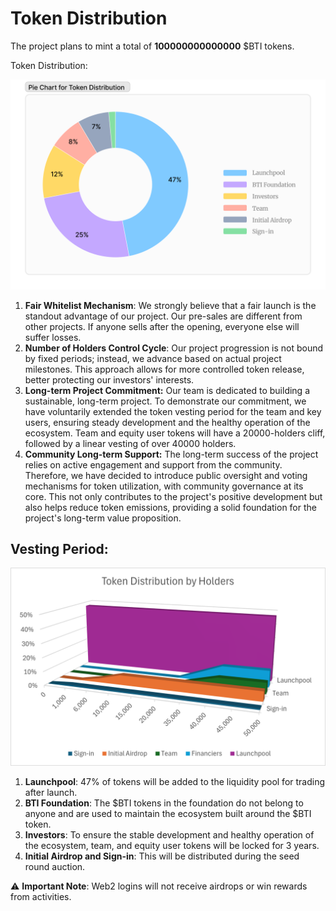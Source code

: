 # Token Distribution

The project plans to mint a total of **100000000000000** $BTI tokens.

Token Distribution:

![Figure 3.2 - $BTI Token Distribution](../.gitbook/assets/Token-Distribution.png)

1. **Fair Whitelist Mechanism**: We strongly believe that a fair launch is the standout advantage of our project. Our pre-sales are different from other projects. If anyone sells after the opening, everyone else will suffer losses.
2. **Number of Holders Control Cycle**: Our project progression is not bound by fixed periods; instead, we advance based on actual project milestones. This approach allows for more controlled token release, better protecting our investors' interests.
3. **Long-term Project Commitment:** Our team is dedicated to building a sustainable, long-term project. To demonstrate our commitment, we have voluntarily extended the token vesting period for the team and key users, ensuring steady development and the healthy operation of the ecosystem. Team and equity user tokens will have a 20000-holders cliff, followed by a linear vesting of over 40000 holders.
4. **Community Long-term Support:** The long-term success of the project relies on active engagement and support from the community. Therefore, we have decided to introduce public oversight and voting mechanisms for token utilization, with community governance at its core. This not only contributes to the project's positive development but also helps reduce token emissions, providing a solid foundation for the project's long-term value proposition.

## Vesting Period:

![Figure 3.3 - Token Distribution by Holders](../.gitbook/assets/Token-Distributions-by-Holders.png)

1. **Launchpool**: 47% of tokens will be added to the liquidity pool for trading after launch.
2. **BTI Foundation**: The $BTI tokens in the foundation do not belong to anyone and are used to maintain the ecosystem built around the $BTI token.
3. **Investors**: To ensure the stable development and healthy operation of the ecosystem, team, and equity user tokens will be locked for 3 years.
4. **Initial Airdrop and Sign-in**: This will be distributed during the seed round auction.

⚠️ **Important Note**: Web2 logins will not receive airdrops or win rewards from activities.
